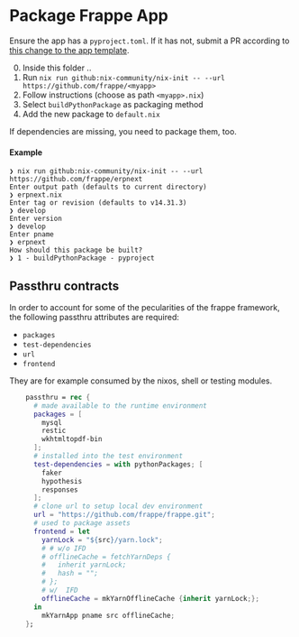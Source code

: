 # Package Frappe App

Ensure the app has a `pyproject.toml`.
If it has not, submit a PR according to [this change to the app template](https://github.com/frappe/frappe/pull/21704).

0. Inside this folder ..
1. Run `nix run github:nix-community/nix-init -- --url https://github.com/frappe/<myapp>`
2. Follow instructions (choose as path `<myapp>.nix`)
3. Select `buildPythonPackage` as packaging method
4. Add the new package to `default.nix`

If dependencies are missing, you need to package them, too.

#### Example

```console
❯ nix run github:nix-community/nix-init -- --url https://github.com/frappe/erpnext
Enter output path (defaults to current directory)
❯ erpnext.nix
Enter tag or revision (defaults to v14.31.3)
❯ develop
Enter version
❯ develop
Enter pname
❯ erpnext
How should this package be built?
❯ 1 - buildPythonPackage - pyproject
```

## Passthru contracts

In order to account for some of the pecularities of the frappe framework, the following passthru attributes are required:

- `packages`
- `test-dependencies`
- `url`
- `frontend`

They are for example consumed by the nixos, shell or testing modules.
```nix
    passthru = rec {
      # made available to the runtime environment
      packages = [
        mysql
        restic
        wkhtmltopdf-bin
      ];
      # installed into the test environment
      test-dependencies = with pythonPackages; [
        faker
        hypothesis
        responses
      ];
      # clone url to setup local dev environment
      url = "https://github.com/frappe/frappe.git";
      # used to package assets
      frontend = let
        yarnLock = "${src}/yarn.lock";
        # # w/o IFD
        # offlineCache = fetchYarnDeps {
        #   inherit yarnLock;
        #   hash = "";
        # };
        # w/  IFD
        offlineCache = mkYarnOfflineCache {inherit yarnLock;};
      in
        mkYarnApp pname src offlineCache;
    };
```
